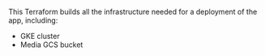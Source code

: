 This Terraform builds all the infrastructure needed for a deployment of the app, including:

- GKE cluster
- Media GCS bucket
